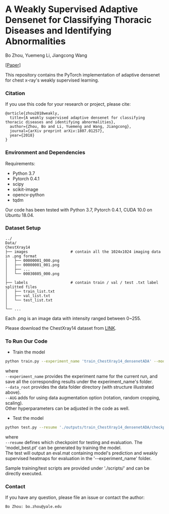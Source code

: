 # A Weakly Supervised Adaptive Densenet for Classifying Thoracic Diseases and Identifying Abnormalities

Bo Zhou, Yuemeng Li, Jiangcong Wang

[[Paper](https://arxiv.org/pdf/1807.01257.pdf)]

This repository contains the PyTorch implementation of adaptive densenet for chest x-ray's weakly supervised learning.

### Citation
If you use this code for your research or project, please cite:

    @article{zhou2018weakly,
      title={A weakly supervised adaptive densenet for classifying thoracic diseases and identifying abnormalities},
      author={Zhou, Bo and Li, Yuemeng and Wang, Jiangcong},
      journal={arXiv preprint arXiv:1807.01257},
      year={2018}
    }


### Environment and Dependencies
Requirements:
* Python 3.7
* Pytorch 0.4.1
* scipy
* scikit-image
* opencv-python
* tqdm

Our code has been tested with Python 3.7, Pytorch 0.4.1, CUDA 10.0 on Ubuntu 18.04.


### Dataset Setup
    ../
    Data/
    ChestXray14
    ├── images                   # contain all the 1024x1024 imaging data in .png format
    │   ├── 00000001_000.png         
    │   ├── 00000001_001.png 
    │   ├── ...         
    │   └── 00030805_000.png 
    │
    ├── labels                   # contain train / val / test .txt label splitted files
    │   ├── train_list.txt         
    │   ├── val_list.txt      
    │   └── test_list.txt 
    │            
    └── ...

Each .png is an image data with intensity ranged between 0~255. 

Please download the ChestXray14 dataset from [LINK](https://academictorrents.com/details/557481faacd824c83fbf57dcf7b6da9383b3235a). 

### To Run Our Code
- Train the model
```bash
python train.py --experiment_name 'train_ChestXray14_densenetADA' --model_type 'model_wsl' --dataset 'ChestXray14' --data_root '../Data/ChestXray14/' --net_G 'densenetADA' --n_class 14 --batch_size 36 --lr 1e-4 --eval_epochs 4 --save_epochs 4 --snapshot_epochs 4 --AUG --gpu_ids 0
```
where \
`--experiment_name` provides the experiment name for the current run, and save all the corresponding results under the experiment_name's folder. \
`--data_root`  provides the data folder directory (with structure illustrated above). \
`--AUG` adds for using data augmentation option (rotation, random cropping, scaling). \
Other hyperparameters can be adjusted in the code as well.

- Test the model
```bash
python test.py --resume './outputs/train_ChestXray14_densenetADA/checkpoints/model_best.pt' --experiment_name 'test_ChestXray14_densenetADA' --model_type 'model_wsl' --data_root '../Data/ChestXray14/' --net_G 'densenetADA' --gpu_ids 0
```
where \
`--resume` defines which checkpoint for testing and evaluation. The 'model_best.pt' can be generated by training the model.  \
The test will output an eval.mat containing model's prediction and weakly supervised heatmaps for evaluation in the '--experiment_name' folder.

Sample training/test scripts are provided under './scripts/' and can be directly executed.

### Contact 
If you have any question, please file an issue or contact the author:
```
Bo Zhou: bo.zhou@yale.edu
```